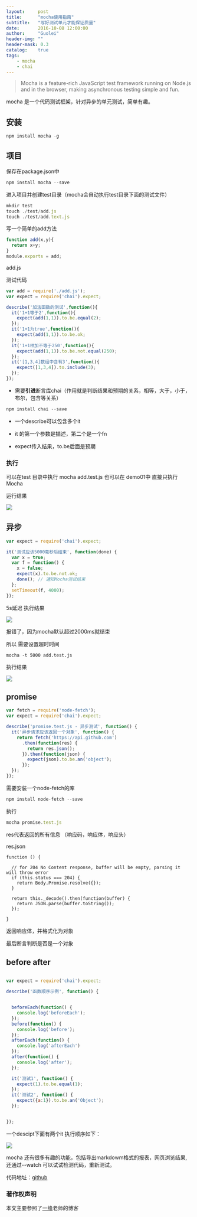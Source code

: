 ```yaml
---
layout:     post
title:      "mocha使用指南"
subtitle:   "写好测试单元才能保证质量"
date:       2016-10-08 12:00:00
author:     "Guolei"
header-img: ""
header-mask: 0.3
catalog:    true
tags:
    - mocha
    - chai
---
```


> Mocha is a feature-rich JavaScript test framework running on Node.js and in the browser, making asynchronous testing simple and fun.

mocha 是一个代码测试框架，针对异步的单元测试，简单有趣。

## 安装

```js
npm install mocha -g
```

 ## 项目

保存在package.json中

```js
npm install mocha --save
```

进入项目并创建test目录（mocha会自动执行test目录下面的测试文件）

```js
mkdir test
touch ./test/add.js
touch ./test/add.text.js
```

写一个简单的add方法

```js
function add(x,y){
  return x+y;
}
module.exports = add;
```
add.js

测试代码

```js
var add = require('./add.js');
var expect = require('chai').expect;

describe('加法函数的测试',function(){
  it('1+1等于2',function(){
    expect(add(1,1)).to.be.equal(2);
  });
  it('1+1为true',function(){
    expect(add(1,1)).to.be.ok;
  });
  it('1+1相加不等于250',function(){
    expect(add(1,1)).to.be.not.equal(250);
  });
  it('[1,3,4]数组中含有3',function(){
    expect([1,3,4]).to.include(3);
  });
});

```

* 需要**引进**断言库chai（作用就是判断结果和预期的关系，相等，大于，小于，布尔，包含等关系）

```js
npm install chai --save
```

* 一个describe可以包含多个it

* it 的第一个参数是描述，第二个是一个fn

* expect传入结果，to.be后面是预期


### 执行

可以在test 目录中执行 mocha add.test.js
也可以在 demo01中 直接只执行 Mocha

运行结果

![](http://www.qinguolei.com/img/in-post/mocha/mocha-demo1.jpg)

## 异步

```js
var expect = require('chai').expect;

it('测试应该5000毫秒后结束', function(done) {
  var x = true;
  var f = function() {
    x = false;
    expect(x).to.be.not.ok;
    done(); // 通知Mocha测试结束
  };
  setTimeout(f, 4000);
});
```

5s延迟 执行结果

![](http://www.qinguolei.com/img/in-post/mocha/mocha-time.jpg)


报错了，因为mocha默认超过2000ms就结束

所以 需要设置超时时间

```
mocha -t 5000 add.test.js
```

执行结果

![](http://www.qinguolei.com/img/in-post/mocha/mocha-syn.jpg)

## promise

```js
var fetch = require('node-fetch');
var expect = require('chai').expect;

describe('promise.test.js - 异步测试', function() {
  it('异步请求应该返回一个对象', function() {
    return fetch('https://api.github.com')
      .then(function(res) {
        return res.json();
      }).then(function(json) {
        expect(json).to.be.an('object');
      });
  });
});

```
需要安装一个node-fetch的库

```js
npm install node-fetch --save
```

执行

```js
mocha promise.test.js
```

res代表返回的所有信息 （响应码，响应体，响应头）

res.json

```
function () {

  // for 204 No Content response, buffer will be empty, parsing it will throw error
  if (this.status === 204) {
    return Body.Promise.resolve({});
  }

  return this._decode().then(function(buffer) {
    return JSON.parse(buffer.toString());
  });

}
```
返回响应体，并格式化为对象

最后断言判断是否是一个对象

## before after

```js

var expect = require('chai').expect;

describe('函数顺序示例', function() {


  beforeEach(function() {
    console.log('beforeEach');
  });
  before(function() {
    console.log('before');
  });
  afterEach(function() {
    console.log('afterEach')
  });
  after(function() {
    console.log('after');
  });

  it('测试1', function() {
    expect(1).to.be.equal(1);
  });
  it('测试2', function() {
    expect({a:1}).to.be.an('Object');
  });


});

```

一个descipt下面有两个it
执行顺序如下：

![](http://www.qinguolei.com/img/in-post/mocha/mocha-order.jpg)



mocha 还有很多有趣的功能，包括导出markdowm格式的报表，网页浏览结果,还通过--watch 可以试试检测代码，重新测试。

代码地址：[github](https://github.com/thunderqin/mocha.git)
### 著作权声明

本文主要参照了[一峰](http://www.cnblogs.com/whoamme/p/3467374.html)老师的博客
